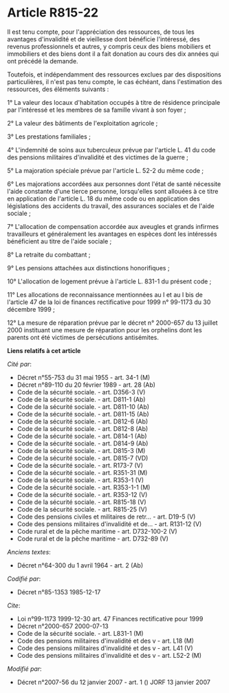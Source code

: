 # Article R815-22

Il est tenu compte, pour l'appréciation des ressources, de tous les avantages d'invalidité et de vieillesse dont bénéficie
l'intéressé, des revenus professionnels et autres, y compris ceux des biens mobiliers et immobiliers et des biens dont il a
fait donation au cours des dix années qui ont précédé la demande.

Toutefois, et indépendamment des ressources exclues par des dispositions particulières, il n'est pas tenu compte, le cas
échéant, dans l'estimation des ressources, des éléments suivants :

1° La valeur des locaux d'habitation occupés à titre de résidence principale par l'intéressé et les membres de sa famille
vivant à son foyer ;

2° La valeur des bâtiments de l'exploitation agricole ;

3° Les prestations familiales ;

4° L'indemnité de soins aux tuberculeux prévue par l'article L. 41 du code des pensions militaires d'invalidité et des
victimes de la guerre ;

5°  La majoration spéciale prévue par l'article L. 52-2 du même code ;

6° Les majorations accordées aux personnes dont l'état de santé nécessite l'aide constante d'une tierce personne,
lorsqu'elles sont allouées à ce titre en application de l'article L. 18 du même code ou en application des législations des
accidents du travail, des assurances sociales et de l'aide sociale ;

7° L'allocation de compensation accordée aux aveugles et grands infirmes travailleurs et généralement les avantages en
espèces dont les intéressés bénéficient au titre de l'aide sociale ;

8° La retraite du combattant ;

9° Les pensions attachées aux distinctions honorifiques ;

10° L'allocation de logement prévue à l'article L. 831-1 du présent code ;

11° Les allocations de reconnaissance mentionnées au I et au I bis de l'article 47 de la loi de finances rectificative pour
1999 n° 99-1173 du 30 décembre 1999 ;

12° La mesure de réparation prévue par le décret n° 2000-657 du 13 juillet 2000 instituant une mesure de réparation pour les
orphelins dont les parents ont été victimes de persécutions antisémites.

**Liens relatifs à cet article**

_Cité par_:

  - Décret n°55-753 du 31 mai 1955 - art. 34-1 (M)
  - Décret n°89-110 du 20 février 1989 - art. 28 (Ab)
  - Code de la sécurité sociale. - art. D356-3 (V)
  - Code de la sécurité sociale. - art. D811-1 (Ab)
  - Code de la sécurité sociale. - art. D811-10 (Ab)
  - Code de la sécurité sociale. - art. D811-15 (Ab)
  - Code de la sécurité sociale. - art. D812-6 (Ab)
  - Code de la sécurité sociale. - art. D812-8 (Ab)
  - Code de la sécurité sociale. - art. D814-1 (Ab)
  - Code de la sécurité sociale. - art. D814-9 (Ab)
  - Code de la sécurité sociale. - art. D815-3 (M)
  - Code de la sécurité sociale. - art. D815-7 (VD)
  - Code de la sécurité sociale. - art. R173-7 (V)
  - Code de la sécurité sociale. - art. R351-31 (M)
  - Code de la sécurité sociale. - art. R353-1 (V)
  - Code de la sécurité sociale. - art. R353-1-1 (M)
  - Code de la sécurité sociale. - art. R353-12 (V)
  - Code de la sécurité sociale. - art. R815-18 (V)
  - Code de la sécurité sociale. - art. R815-25 (V)
  - Code des pensions civiles et militaires de retr... - art. D19-5 (V)
  - Code des pensions militaires d'invalidité et de... - art. R131-12 (V)
  - Code rural et de la pêche maritime - art. D732-100-2 (V)
  - Code rural et de la pêche maritime - art. D732-89 (V)

_Anciens textes_:

  - Décret n°64-300 du 1 avril 1964 - art. 2 (Ab)

_Codifié par_:

  - Décret n°85-1353 1985-12-17

_Cite_:

  - Loi n°99-1173 1999-12-30 art. 47 Finances rectificative pour 1999
  - Décret n°2000-657 2000-07-13
  - Code de la sécurité sociale. - art. L831-1 (M)
  - Code des pensions militaires d'invalidité et des v - art. L18 (M)
  - Code des pensions militaires d'invalidité et des v - art. L41 (V)
  - Code des pensions militaires d'invalidité et des v - art. L52-2 (M)

_Modifié par_:

  - Décret n°2007-56 du 12 janvier 2007 - art. 1 () JORF 13 janvier 2007
